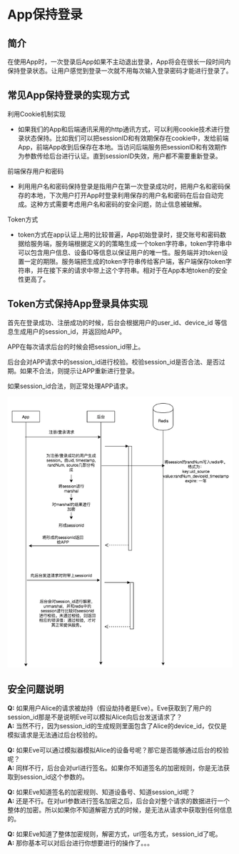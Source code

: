 # App保持登录

## 简介

在使用App时，一次登录后App如果不主动退出登录，App将会在很长一段时间内保持登录状态。让用户感觉到登录一次就不用每次输入登录密码才能进行登录了。

## 常见App保持登录的实现方式

利用Cookie机制实现

* 如果我们的App和后端通讯采用的http通讯方式，可以利用cookie技术进行登录状态保持。比如我们可以把sessionID和有效期保存在cookie中，发给前端App，前端App收到后保存在本地。当访问后端服务把sessionID和有效期作为参数传给后台进行认证。直到sessionID失效，用户都不需要重新登录。

前端保存用户和密码

* 利用用户名和密码保持登录是指用户在第一次登录成功时，把用户名和密码保存的本地，下次用户打开App时登录利用保存的用户名和密码在后台自动完成。这种方式需要考虑用户名和密码的安全问题，防止信息被破解。

Token方式

* token方式在app认证上用的比较普遍，App初始登录时，提交账号和密码数据给服务端，服务端根据定义的的策略生成一个token字符串，token字符串中可以包含用户信息、设备ID等信息以保证用户的唯一性。服务端并对token设置一定的期限。服务端把生成的token字符串传给客户端，客户端保存token字符串，并在接下来的请求中带上这个字符串。相对于在App本地token的安全性更高了。

## Token方式保持App登录具体实现

首先在登录成功、注册成功的时候，后台会根据用户的user\_id、device\_id 等信息生成用户的session\_id，并返回给APP。

APP在每次请求后台的时候会把session\_id带上。

后台会对APP请求中的session\_id进行校验。校验session\_id是否合法、是否过期。如果不合法，则提示让APP重新进行登录。

如果session\_id合法，则正常处理APP请求。

![](../.gitbook/assets/session.png)

## 安全问题说明

**Q:** 如果用户Alice的请求被劫持（假设劫持者是Eve）。Eve获取到了用户的session\_id那是不是说明Eve可以模拟Alice向后台发送请求了？  
**A:** 当然不行，因为session\_id的生成规则里面包含了Alice的device\_id，仅仅是模拟请求是无法通过后台校验的。

**Q:** 如果Eve可以通过模拟器模拟Alice的设备号呢？那它是否能够通过后台的校验呢？  
**A:** 同样不行，后台会对url进行签名。如果你不知道签名的加密规则，你是无法获取到session\_id这个参数的。

**Q:** 如果Eve知道签名的加密规则、知道设备号、知道session\_id呢？  
**A:** 还是不行。在对url参数进行签名加密之后，后台会对整个请求的数据进行一个整体的加密。所以如果你不知道解密方式的时候，是无法从请求中获取到任何信息的。

**Q:** 如果Eve知道了整体加密规则，解密方式，url签名方式，session\_id了呢。  
**A:** 那你基本可以对后台进行你想要进行的操作了。。。

